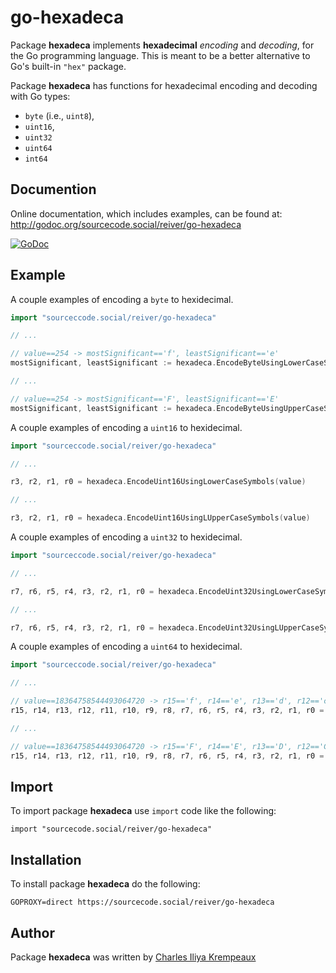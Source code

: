 
# go-hexadeca

Package **hexadeca** implements **hexadecimal** _encoding_ and _decoding_, for the Go programming language.
This is meant to be a better alternative to Go's built-in `"hex"` package.

Package **hexadeca** has functions for hexadecimal encoding and decoding with Go types:
* `byte` (i.e., `uint8`),
* `uint16`,
* `uint32`
* `uint64`
* `int64`

## Documention

Online documentation, which includes examples, can be found at: http://godoc.org/sourcecode.social/reiver/go-hexadeca

[![GoDoc](https://godoc.org/sourcecode.social/reiver/go-hexadeca?status.svg)](https://godoc.org/sourcecode.social/reiver/go-hexadeca)

## Example

A couple examples of encoding a `byte` to hexidecimal.

```go
import "sourceccode.social/reiver/go-hexadeca"

// ...

// value==254 -> mostSignificant=='f', leastSignificant=='e'
mostSignificant, leastSignificant := hexadeca.EncodeByteUsingLowerCaseSymbols(value)

// ...

// value==254 -> mostSignificant=='F', leastSignificant=='E'
mostSignificant, leastSignificant := hexadeca.EncodeByteUsingUpperCaseSymbols(value)
```

A couple examples of encoding a `uint16` to hexidecimal.

```go
import "sourceccode.social/reiver/go-hexadeca"

// ...

r3, r2, r1, r0 = hexadeca.EncodeUint16UsingLowerCaseSymbols(value)

// ...

r3, r2, r1, r0 = hexadeca.EncodeUint16UsingLUpperCaseSymbols(value)
```


A couple examples of encoding a `uint32` to hexidecimal.

```go
import "sourceccode.social/reiver/go-hexadeca"

// ...

r7, r6, r5, r4, r3, r2, r1, r0 = hexadeca.EncodeUint32UsingLowerCaseSymbols(value)

// ...

r7, r6, r5, r4, r3, r2, r1, r0 = hexadeca.EncodeUint32UsingLUpperCaseSymbols(value)
```


A couple examples of encoding a `uint64` to hexidecimal.

```go
import "sourceccode.social/reiver/go-hexadeca"

// ...

// value==18364758544493064720 -> r15=='f', r14=='e', r13=='d', r12=='c', r11=='b', r10=='a', r9=='9', r8=='8', r7=='7', r6=='6', r5=='5', r4=='4', r3=='3', r2=='2', r1=='1', r0=='0'
r15, r14, r13, r12, r11, r10, r9, r8, r7, r6, r5, r4, r3, r2, r1, r0 = hexadeca.EncodeUint64UsingLowerCaseSymbols(value)

// ...

// value==18364758544493064720 -> r15=='F', r14=='E', r13=='D', r12=='C', r11=='B', r10=='A', r9=='9', r8=='8', r7=='7', r6=='6', r5=='5', r4=='4', r3=='3', r2=='2', r1=='1', r0=='0'
r15, r14, r13, r12, r11, r10, r9, r8, r7, r6, r5, r4, r3, r2, r1, r0 = hexadeca.EncodeUint64UsingLUpperCaseSymbols(value)
```

## Import

To import package **hexadeca** use `import` code like the following:
```
import "sourcecode.social/reiver/go-hexadeca"
```

## Installation

To install package **hexadeca** do the following:
```
GOPROXY=direct https://sourcecode.social/reiver/go-hexadeca
```

## Author

Package **hexadeca** was written by [Charles Iliya Krempeaux](http://changelog.ca)
